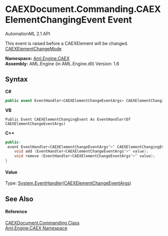 # CAEXDocument.Commanding.CAEXElementChangingEvent Event
AutomationML 2.1 API 

This event is raised before a CAEXElement will be changed. <a href="T_Aml_Engine_CAEX_Commands_CAEXElementChangeMode">CAEXElementChangeMode</a>

**Namespace:**&nbsp;<a href="N_Aml_Engine_CAEX">Aml.Engine.CAEX</a><br />**Assembly:**&nbsp;AML.Engine (in AML.Engine.dll) Version: 1.6

## Syntax

**C#**<br />
``` C#
public event EventHandler<CAEXElementChangeEventArgs> CAEXElementChangingEvent
```

**VB**<br />
``` VB
Public Event CAEXElementChangingEvent As EventHandler(Of CAEXElementChangeEventArgs)
```

**C++**<br />
``` C++
public:
 event EventHandler<CAEXElementChangeEventArgs^>^ CAEXElementChangingEvent {
	void add (EventHandler<CAEXElementChangeEventArgs^>^ value);
	void remove (EventHandler<CAEXElementChangeEventArgs^>^ value);
}
```


#### Value
Type: <a href="https://docs.microsoft.com/dotnet/api/system.eventhandler-1" target="_parent" rel="noopener noreferrer">System.EventHandler</a>(<a href="T_Aml_Engine_CAEX_Commands_CAEXElementChangeEventArgs">CAEXElementChangeEventArgs</a>)

## See Also


#### Reference
<a href="T_Aml_Engine_CAEX_CAEXDocument_Commanding">CAEXDocument.Commanding Class</a><br /><a href="N_Aml_Engine_CAEX">Aml.Engine.CAEX Namespace</a><br />